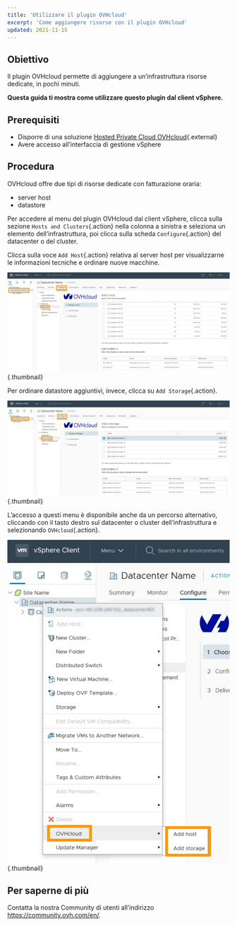 ```yaml
---
title: 'Utilizzare il plugin OVHcloud'
excerpt: 'Come aggiungere risorse con il plugin OVHcloud'
updated: 2021-11-15
---
```


## Obiettivo

Il plugin OVHcloud permette di aggiungere a un’infrastruttura risorse dedicate, in pochi minuti.

**Questa guida ti mostra come utilizzare questo plugin dal client vSphere.**

## Prerequisiti

- Disporre di una soluzione [Hosted Private Cloud OVHcloud](https://www.ovhcloud.com/it/enterprise/products/hosted-private-cloud/){.external}
- Avere accesso all’interfaccia di gestione vSphere

## Procedura

OVHcloud offre due tipi di risorse dedicate con fatturazione oraria:

- server host
- datastore

Per accedere al menu del plugin OVHcloud dal client vSphere, clicca sulla sezione `Hosts and Clusters`{.action} nella colonna a sinistra e seleziona un elemento dell’infrastruttura,  poi clicca sulla scheda `Configure`{.action} del datacenter o del cluster.

Clicca sulla voce `Add Host`{.action} relativa al server host  per visualizzarne le informazioni tecniche e ordinare nuove macchine.

![OVHcloud plugin - add host](images/Plugin01.jpg){.thumbnail}

Per ordinare datastore aggiuntivi, invece, clicca su `Add Storage`{.action}.

![OVHcloud plugin - add storage](images/Plugin02.jpg){.thumbnail}

L’accesso a questi menu è disponibile anche da un percorso alternativo, cliccando con il tasto destro sul datacenter o cluster dell’infrastruttura e selezionando `OVHcloud`{.action}.

![OVHcloud Hosted Private Cloud Option](images/Plugin03.jpg){.thumbnail}

## Per saperne di più

Contatta la nostra Community di utenti all’indirizzo <https://community.ovh.com/en/>.